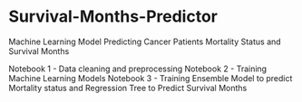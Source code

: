 # Survival-Months-Predictor
Machine Learning Model Predicting Cancer Patients Mortality Status and Survival Months

Notebook 1 -  Data cleaning and preprocessing
Notebook 2 -  Training Machine Learning Models
Notebook 3 -  Training Ensemble Model to predict Mortality status and Regression Tree to Predict Survival Months
